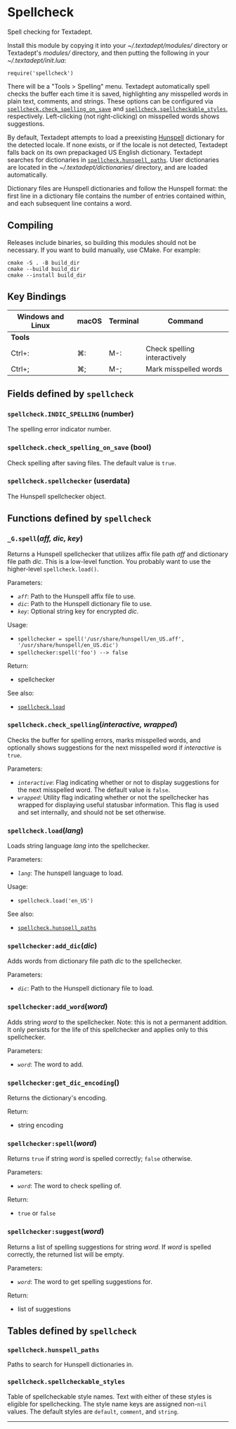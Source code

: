 # Spellcheck

Spell checking for Textadept.

Install this module by copying it into your *~/.textadept/modules/* directory or Textadept's
*modules/* directory, and then putting the following in your *~/.textadept/init.lua*:

    require('spellcheck')

There will be a "Tools > Spelling" menu. Textadept automatically spell checks the buffer
each time it is saved, highlighting any misspelled words in plain text, comments, and
strings. These options can be configured via [`spellcheck.check_spelling_on_save`](#spellcheck.check_spelling_on_save) and
[`spellcheck.spellcheckable_styles`](#spellcheck.spellcheckable_styles), respectively. Left-clicking (not right-clicking)
on misspelled words shows suggestions.

By default, Textadept attempts to load a preexisting [Hunspell][] dictionary for
the detected locale. If none exists, or if the locale is not detected, Textadept
falls back on its own prepackaged US English dictionary. Textadept searches for
dictionaries in [`spellcheck.hunspell_paths`](#spellcheck.hunspell_paths). User dictionaries are located in the
*~/.textadept/dictionaries/* directory, and are loaded automatically.

Dictionary files are Hunspell dictionaries and follow the Hunspell format: the first line
in a dictionary file contains the number of entries contained within, and each subsequent
line contains a word.

[Hunspell]: https://hunspell.github.io/

## Compiling

Releases include binaries, so building this modules should not be necessary. If you want
to build manually, use CMake. For example:

    cmake -S . -B build_dir
    cmake --build build_dir
    cmake --install build_dir

## Key Bindings

Windows and Linux | macOS | Terminal | Command
-|-|-|-
**Tools**| | |
Ctrl+: | ⌘: | M-: | Check spelling interactively
Ctrl+; | ⌘; | M-; | Mark misspelled words


## Fields defined by `spellcheck`

<a id="spellcheck.INDIC_SPELLING"></a>
### `spellcheck.INDIC_SPELLING` (number)

The spelling error indicator number.

<a id="spellcheck.check_spelling_on_save"></a>
### `spellcheck.check_spelling_on_save` (bool)

Check spelling after saving files.
  The default value is `true`.

<a id="spellcheck.spellchecker"></a>
### `spellcheck.spellchecker` (userdata)

The Hunspell spellchecker object.


## Functions defined by `spellcheck`

<a id="_G.spell"></a>
### `_G.spell`(*aff, dic, key*)

Returns a Hunspell spellchecker that utilizes affix file path *aff* and dictionary file
path *dic*.
This is a low-level function. You probably want to use the higher-level `spellcheck.load()`.

Parameters:

* *`aff`*: Path to the Hunspell affix file to use.
* *`dic`*: Path to the Hunspell dictionary file to use.
* *`key`*: Optional string key for encrypted *dic*.

Usage:

* `spellchecker = spell('/usr/share/hunspell/en_US.aff', '/usr/share/hunspell/en_US.dic')`
* `spellchecker:spell('foo') --> false`

Return:

* spellchecker

See also:

* [`spellcheck.load`](#spellcheck.load)

<a id="spellcheck.check_spelling"></a>
### `spellcheck.check_spelling`(*interactive, wrapped*)

Checks the buffer for spelling errors, marks misspelled words, and optionally shows suggestions
for the next misspelled word if *interactive* is `true`.

Parameters:

* *`interactive`*: Flag indicating whether or not to display suggestions for the next
  misspelled word. The default value is `false`.
* *`wrapped`*: Utility flag indicating whether or not the spellchecker has wrapped for
  displaying useful statusbar information. This flag is used and set internally, and should
  not be set otherwise.

<a id="spellcheck.load"></a>
### `spellcheck.load`(*lang*)

Loads string language *lang* into the spellchecker.

Parameters:

* *`lang`*: The hunspell language to load.

Usage:

* `spellcheck.load('en_US')`

See also:

* [`spellcheck.hunspell_paths`](#spellcheck.hunspell_paths)

<a id="spellchecker:add_dic"></a>
### `spellchecker:add_dic`(*dic*)

Adds words from dictionary file path *dic* to the spellchecker.

Parameters:

* *`dic`*: Path to the Hunspell dictionary file to load.

<a id="spellchecker:add_word"></a>
### `spellchecker:add_word`(*word*)

Adds string *word* to the spellchecker.
Note: this is not a permanent addition. It only persists for the life of this spellchecker
and applies only to this spellchecker.

Parameters:

* *`word`*: The word to add.

<a id="spellchecker:get_dic_encoding"></a>
### `spellchecker:get_dic_encoding`()

Returns the dictionary's encoding.

Return:

* string encoding

<a id="spellchecker:spell"></a>
### `spellchecker:spell`(*word*)

Returns `true` if string *word* is spelled correctly; `false` otherwise.

Parameters:

* *`word`*: The word to check spelling of.

Return:

* `true` or `false`

<a id="spellchecker:suggest"></a>
### `spellchecker:suggest`(*word*)

Returns a list of spelling suggestions for string *word*.
If *word* is spelled correctly, the returned list will be empty.

Parameters:

* *`word`*: The word to get spelling suggestions for.

Return:

* list of suggestions


## Tables defined by `spellcheck`

<a id="spellcheck.hunspell_paths"></a>
### `spellcheck.hunspell_paths`

Paths to search for Hunspell dictionaries in.

<a id="spellcheck.spellcheckable_styles"></a>
### `spellcheck.spellcheckable_styles`

Table of spellcheckable style names.
Text with either of these styles is eligible for spellchecking.
The style name keys are assigned non-`nil` values. The default styles are `default`,
`comment`, and `string`.

---
